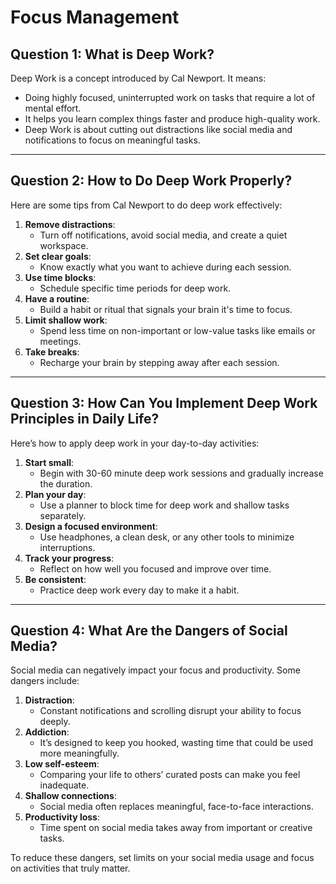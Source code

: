 # Focus Management

## Question 1: What is Deep Work?
Deep Work is a concept introduced by Cal Newport. It means:
- Doing highly focused, uninterrupted work on tasks that require a lot of mental effort.
- It helps you learn complex things faster and produce high-quality work.
- Deep Work is about cutting out distractions like social media and notifications to focus on meaningful tasks.

---

## Question 2: How to Do Deep Work Properly?
Here are some tips from Cal Newport to do deep work effectively:
1. **Remove distractions**:
    - Turn off notifications, avoid social media, and create a quiet workspace.
2. **Set clear goals**:
    - Know exactly what you want to achieve during each session.
3. **Use time blocks**:
    - Schedule specific time periods for deep work.
4. **Have a routine**:
    - Build a habit or ritual that signals your brain it's time to focus.
5. **Limit shallow work**:
    - Spend less time on non-important or low-value tasks like emails or meetings.
6. **Take breaks**:
    - Recharge your brain by stepping away after each session.

---

## Question 3: How Can You Implement Deep Work Principles in Daily Life?
Here’s how to apply deep work in your day-to-day activities:
1. **Start small**:
    - Begin with 30-60 minute deep work sessions and gradually increase the duration.
2. **Plan your day**:
    - Use a planner to block time for deep work and shallow tasks separately.
3. **Design a focused environment**:
    - Use headphones, a clean desk, or any other tools to minimize interruptions.
4. **Track your progress**:
    - Reflect on how well you focused and improve over time.
5. **Be consistent**:
    - Practice deep work every day to make it a habit.

---

## Question 4: What Are the Dangers of Social Media?
Social media can negatively impact your focus and productivity. Some dangers include:
1. **Distraction**:
    - Constant notifications and scrolling disrupt your ability to focus deeply.
2. **Addiction**:
    - It’s designed to keep you hooked, wasting time that could be used more meaningfully.
3. **Low self-esteem**:
    - Comparing your life to others’ curated posts can make you feel inadequate.
4. **Shallow connections**:
    - Social media often replaces meaningful, face-to-face interactions.
5. **Productivity loss**:
    - Time spent on social media takes away from important or creative tasks.

To reduce these dangers, set limits on your social media usage and focus on activities that truly matter.
